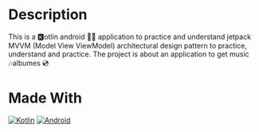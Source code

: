 # Description
This is a 🅺otlin android 🤖📱 application to practice and understand jetpack MVVM (Model View ViewModel) architectural design pattern to practice, understand and practice. The project is about an application to get music 🎶albumes 💿

# Made With
[![Kotlin](https://img.shields.io/badge/kotlin-7f52ff?style=for-the-badge&logo=kotlin&logoColor=white&labelColor=000000)]()
[![Android](https://img.shields.io/badge/Android-3ddc84?style=for-the-badge&logo=android&logoColor=white&labelColor=000000)]()